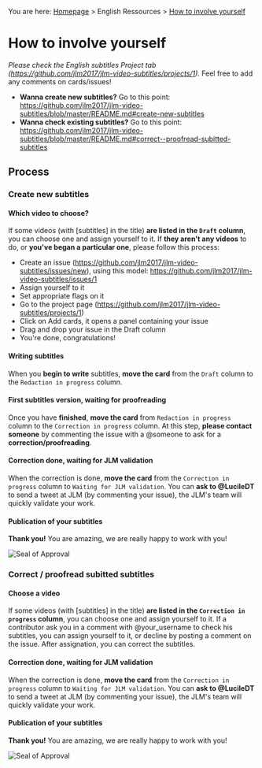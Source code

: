 You are here: [Homepage](../README.md) > English Ressources > [How to involve yourself](how-to-involve-yourself.md)

# How to involve yourself
*Please check the English subtitles Project tab (https://github.com/jlm2017/jlm-video-subtitles/projects/1).*
Feel free to add any comments on cards/issues!
- **Wanna create new subtitles?** Go to this point: https://github.com/jlm2017/jlm-video-subtitles/blob/master/README.md#create-new-subtitles
- **Wanna check existing subtitles?** Go to this point: https://github.com/jlm2017/jlm-video-subtitles/blob/master/README.md#correct--proofread-subitted-subtitles

## Process
### Create new subtitles
#### Which video to choose?
If some videos (with [subtitles] in the title) **are listed in the ```Draft``` column**, you can choose one and assign yourself to it.
If **they aren't any videos** to do, or **you've began a particular one**, please follow this process:
  - Create an issue (https://github.com/jlm2017/jlm-video-subtitles/issues/new), using this model: https://github.com/jlm2017/jlm-video-subtitles/issues/1
  - Assign yourself to it
  - Set appropriate flags on it
  - Go to the project page (https://github.com/jlm2017/jlm-video-subtitles/projects/1)
  - Click on Add cards, it opens a panel containing your issue
  - Drag and drop your issue in the Draft column
  - You're done, congratulations!

#### Writing subtitles
When you **begin to write** subtitles, **move the card** from the ```Draft``` column to the ```Redaction in progress``` column.

#### First subtitles version, waiting for proofreading
Once you have **finished**, **move the card** from ```Redaction in progress``` column to the ```Correction in progress``` column.
At this step, **please contact someone** by commenting the issue with a @someone to ask for a **correction/proofreading**.

#### Correction done, waiting for JLM validation
When the correction is done, **move the card** from the ```Correction in progress``` column to ```Waiting for JLM validation```.
You can **ask to @LucileDT** to send a tweet at JLM (by commenting your issue), the JLM's team will quickly validate your work.

#### Publication of your subtitles
**Thank you!** You are amazing, we are really happy to work with you!

![Seal of Approval](http://img4.hostingpics.net/pics/925034sealofapproval.png)

### Correct / proofread subitted subtitles
#### Choose a video
If some videos (with [subtitles] in the title) **are listed in the ```Correction in progress``` column**, you can choose one and assign yourself to it.
If a contributor ask you in a comment with @your_username to check his subtitles, you can assign yourself to it, or decline by posting a comment on the issue.
After assignation, you can correct the subtitles.

#### Correction done, waiting for JLM validation
When the correction is done, **move the card** from the ```Correction in progress``` column to ```Waiting for JLM validation```. You can **ask to @LucileDT** to send a tweet at JLM (by commenting your issue), the JLM's team will quickly validate your work. 

#### Publication of your subtitles
**Thank you!** You are amazing, we are really happy to work with you!

![Seal of Approval](http://img4.hostingpics.net/pics/925034sealofapproval.png)
